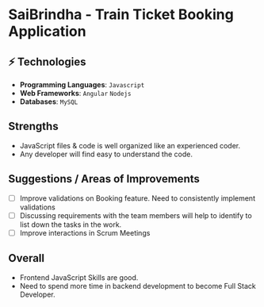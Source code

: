 # SaiBrindha - Train Ticket Booking Application


## ⚡ Technologies

* **Programming Languages**: `Javascript` 
* **Web Frameworks**: `Angular` `Nodejs`
* **Databases**: `MySQL` 

## Strengths

- JavaScript files & code is well organized like an experienced coder.  
- Any developer will find easy to understand the code. 

## Suggestions / Areas of Improvements

- [ ] Improve validations on Booking feature. Need to consistently implement validations
- [ ] Discussing requirements with the team members will help to identify to list down the tasks in the work.
- [ ] Improve interactions in Scrum Meetings

## Overall

- Frontend JavaScript Skills are good.
- Need to spend more time in backend development to become Full Stack Developer.
